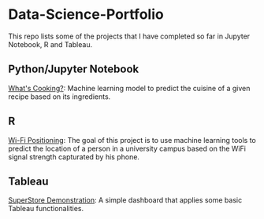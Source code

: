# Data-Science-Portfolio
This repo lists some of the projects that I have completed so far in Jupyter Notebook, R and Tableau.

## Python/Jupyter Notebook
[What's Cooking?](https://github.com/rafaelcgama/Whats-Cooking): Machine learning model to predict the cuisine of a given recipe based on its ingredients.

## R
[Wi-Fi Positioning](https://github.com/rafaelcgama/WiFi-Positioning): The goal of this project is to use machine learning tools to predict the location of a person in a university campus based on the WiFi signal strength capturated by his phone.

## Tableau
[SuperStore Demonstration](https://public.tableau.com/profile/rafael.gama6619#!/vizhome/SuperstoreProject_2/Answers): A simple dashboard that applies some basic Tableau functionalities.
